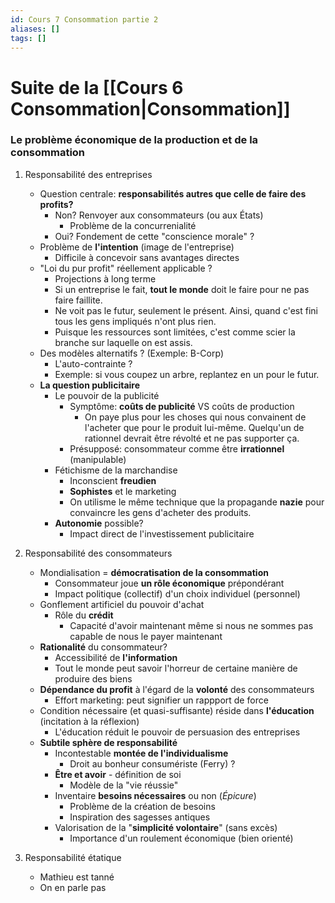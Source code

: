 ```yaml
---
id: Cours 7 Consommation partie 2
aliases: []
tags: []
---
```


# Suite de la [[Cours 6 Consommation|Consommation]] 

### Le problème économique de la production et de la consommation

1. Responsabilité des entreprises
    * Question centrale: **responsabilités autres que celle de faire des profits?**
        * Non? Renvoyer aux consommateurs (ou aux États)
            * Problème de la concurrenialité
        * Oui? Fondement de cette "conscience morale" ?
    * Problème de **l'intention** (image de l'entreprise)
        * Difficile à concevoir sans avantages directes
    * "Loi du pur profit" réellement applicable ?
        * Projections à long terme
        * Si un entreprise le fait, **tout le monde** doit le faire pour ne pas faire faillite.
        * Ne voit pas le futur, seulement le présent. Ainsi, quand c'est fini tous les gens impliqués n'ont plus rien.
        * Puisque les ressources sont limitées, c'est comme scier la branche sur laquelle on est assis.
    * Des modèles alternatifs ? (Exemple: B-Corp)
        * L'auto-contrainte ?
        * Exemple: si vous coupez un arbre, replantez en un pour le futur.
    * **La question publicitaire**
        * Le pouvoir de la publicité
            * Symptôme: **coûts de publicité** VS coûts de production
                * On paye plus pour les choses qui nous convainent de l'acheter que pour le produit lui-même. Quelqu'un de rationnel devrait être révolté et ne pas supporter ça.
            * Présupposé: consommateur comme être **irrationnel** (manipulable)
        * Fétichisme de la marchandise
            * Inconscient **freudien**
            * **Sophistes** et le marketing
            * On utilisme le même technique que la propagande **nazie** pour convaincre les gens d'acheter des produits.
        * **Autonomie** possible?
            * Impact direct de l'investissement publicitaire

2. Responsabilité des consommateurs
    * Mondialisation = **démocratisation de la consommation**
        * Consommateur joue **un rôle économique** prépondérant
        * Impact politique (collectif) d'un choix individuel (personnel)
    * Gonflement artificiel du pouvoir d'achat
        * Rôle du **crédit**
            * Capacité d'avoir maintenant même si nous ne sommes pas capable de nous le payer maintenant
    * **Rationalité** du consommateur? 
        * Accessibilité de **l'information**
        * Tout le monde peut savoir l'horreur de certaine manière de produire des biens
    * **Dépendance du profit** à l'égard de la **volonté** des consommateurs
        * Effort marketing: peut signifier un rappport de force
    * Condition nécessaire (et quasi-suffisante) réside dans **l'éducation** (incitation à la réflexion)
        * L'éducation réduit le pouvoir de persuasion des entreprises
    * **Subtile sphère de responsabilité**
        * Incontestable **montée de l'individualisme**
            * Droit au bonheur consumériste (Ferry) ?
        * **Être et avoir** - définition de soi 
            * Modèle de la "vie réussie"
        * Inventaire **besoins nécessaires** ou non (*Épicure*)
            * Problème de la création de besoins
            * Inspiration des sagesses antiques
        * Valorisation de la "**simplicité volontaire**" (sans excès)
            * Importance d'un roulement économique (bien orienté)

3. Responsabilité étatique
    * Mathieu est tanné
    * On en parle pas




